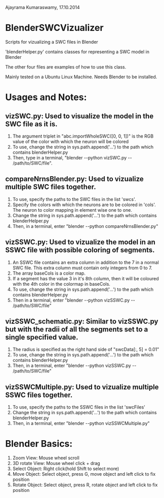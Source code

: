 Ajayrama Kumaraswamy, 17.10.2014

BlenderSWCVizualizer
====================

Scripts for vizualizing a SWC files in Blender

'blenderHelper.py' contains classes for representing a SWC model in Blender

The other four files are examples of how to use this class. 

Mainly tested on a Ubuntu Linux Machine. Needs Blender to be installed.
 
Usages and Notes:
======

vizSWC.py: Used to visualize the model in the SWC file as it is.
----------
1. The argument triplet in "abc.importWholeSWC([0, 0, 1])" is the RGB value of the color with which the neuron will be colored
2. To use, change the string in sys.path.append('...') to the path which contains blenderHelper.py
3. Then, type in a terminal, "blender --python vizSWC.py -- /path/to/SWC/file".

compareNrnsBlender.py: Used to vizualize multiple SWC files together.
---
1. To use, specify the paths to the SWC files in the list 'swcs'.
2. Specify the colors with which the neurons are to be colored in 'cols'. The neuron to color mapping in element wise one to one.
3. Change the string in sys.path.append('...') to the path which contains blenderHelper.py
4. Then, in a terminal, enter "blender --python compareNrnsBlender.py"

vizSSWC.py: Used to vizualize the model in an SSWC file with possible coloring of segments.
-----
1. An SSWC file contains an extra column in addition to the 7 in a normal SWC file. This extra column must contain only integers from 0 to 7.
2. The array baseCols is a color map.
3. If a segment has the value 3 in it's 8th column, then it will be coloured with the 4th color in the colormap in baseCols.
4. To use, change the string in sys.path.append('...') to the path which contains blenderHelper.py
5. Then in a terminal, enter "blender --python vizSSWC.py -- /path/to/SWC/file"

vizSSWC_schematic.py: Similar to vizSSWC.py but with the radii of all the segments set to a single specified value.
----------
1. The radius is specified as the right hand side of "swcData[:, 5] = 0.01" 
2. To use, change the string in sys.path.append('...') to the path which contains blenderHelper.py
3. Then, in a terminal, enter "blender --python vizSSWC.py -- /path/to/SWC/file"

vizSSWCMultiple.py: Used to vizualize multiple SSWC files together.
---

1. To use, specify the paths to the SSWC files in the list 'swcFiles'
2. Change the string in sys.path.append('...') to the path which contains blenderHelper.py
3. Then, in a terminal, enter "blender --python vizSSWCMultiple.py"

Blender Basics:
===

1. Zoom View: Mouse wheel scroll
2. 3D rotate View: Mouse wheel click + drag
3. Select Object: Right click(hold Shift to select more)
4. Move Object: Select object, press G, move object and left click to fix position
5. Rotate Object: Select object, press R, rotate object and left click to fix position